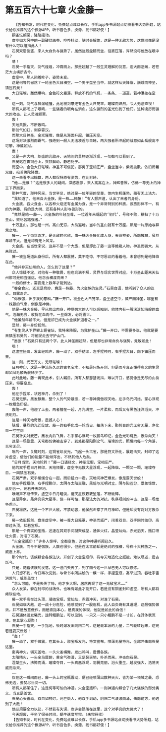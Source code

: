 # 第五百六十七章 火金藤一
        【告知书友，时代在变化，免费站点难以长存，手机app多书源站点切换看书大势所趋，站长给你推荐的这个换源APP，听书音色多、换源、找书都好使！】
       铜雀坛颤栗，隆隆摇动。
       虚空如大风中的一副破烂画卷，哗哗抖动，随时会解体，这是一种无敌大势，这世间像是没有什么可以阻挡此人！
       石昊双眉倒竖，来人太自负与强势了，居然这般盘膝而坐，径直压落，浑然没将他放在眼中吗？
       哧！
       石昊一手指天，剑气煌煌，冲霄而上，那是超越了一般生灵理解的剑意，宏大而浩瀚，若苍茫大山横断古今。
       虚空中，那人闭着眸子，姿势未变。
       这是何等的傲然？一轮金色大日横空，一个男子盘坐当中，就这样从天降临，巍峨而神圣，镇压石昊！
       大日璀璨，轰然爆响，金色符文垂落，释放不朽的气机，一条条、一道道，若神瀑挂在空中。
       这一刻，剑气与神瀑碰撞，此地被剑意还有金色大日笼罩，璀璨而炽烈，令人无法直视！
       所有人都闭上了眼睛，一些强者的眼角在淌血，这么强烈的圣光伤到了他们，这种凌厉而强大的攻击，让人灵魂颤栗。
       轰！
       天地共振，不断轰鸣。
       那剑气如虹，刺穿霄汉。
       而那大日神圣，金光璀璨，像是从海面升起，镇压天空。
       这场对决激烈而霸气，强绝到一般人无法凑近与目睹，两大强者所冲起的战意如山岳般高不可攀，神威如狱。
       轰！
       又是一声大响，炽盛的光散开，天地间的景物逐渐浮现，一切都可以看到了。
       石昊站在青铜台上，衣袂飘动，静若处子。
       而空中，金色大日璀璨，神圣不可侵犯，那男子宝相庄严，盘坐当中，紫发披散，依旧闭着双目，宛若佛陀降世。
       这一击看不出输赢，两人都保持原有姿势，在此对峙。
       “他……是谁？”这是很多人的疑问，深感震惊，来人高高在上，神辉普照，仿佛一尊无上的神王下界而来。
       那种气度，那种风采，当世罕见，绝对是一位年轻的至尊，体内生机蓬勃，蕴有无上法力。
       “我知道了，他来自火金族，是一株……神藤！”有人颤声道，认出了来者的身份。
       火金族，吞火食金，以各种火焰还有金属为食，是一个非常特别的种族，该族形体不一，有的为神藤、有的是大树、还有各种人形与兽形的。
       “竟然是他——藤一，火金族的年轻至尊，一位近年来崛起的‘初代’，号称不败，横扫了十万圣山，败尽各路强者。”
       十万圣山，那也是一州，高山无穷，大岳遍地，当中的圣山就有十万座，那是一片原始与莽荒之地。
       藤一，一个惊世奇才，是无敌的代称，由一株火金藤化成人身，天纵神姿，所向披靡，虽然年龄不大，但是却有无上风采。
       火金族，在当世来说，这并不是一个大族，但是却出了藤一这等绝艳人物，神圣而强大，从未败过。
       藤一被当场道出身份后，所有人都震撼，莫不吃惊，不可思议的看着他，未曾想到是他降临在此。
       “他并非天仙州的人，怎么到了这里？”
       众人惊疑不定，对他有一种敬畏，但也充满不解，灵界与现实世界对应，十万圣山距离天仙州那可是相当遥远，他怎会横渡而来？
       一般的修士，需要走上数年才能到达。
       “吞金食火，还真是奇妙，竟是一株藤，为火金族的生灵。”石昊自语，他听到了众人的议论，目露奇光。
       “你很强，出乎我的意料。”藤一开口，被金色大日笼罩，盘坐虚空中，威严而神圣，哪里有一株藤的气息，倒像是神佛。
       他是一株火金藤，早已修出肉身，神觉强大的人可以感知到，他体内有一股滚滚如海般的血气，浩瀚无穷，收拢在血肉中。一旦爆发，必将震世。
       “他虽然年龄不大，但是却已成为火金族护道者之一。”
       显然，藤一身份超然。
       “有生灵从下界攀上铜雀坛，我特来降服，为我护圣山。”藤一开口，不需要多说，他就是要来镇压石昊的，将他捉走去守护山门。
       “嚣张！”石昊只有这两个字，此人神圣而超然，但是却也非常自负与强势，竟敢如此！
       嗡！
       这虚空扭曲，发出轻鸣声，藤一动了，双手结印，左手捏神月，右手捏大日，向下镇压而来。
       这一刻，光芒万丈，无尽璀璨！
       日月神印，这是一种流传久远的古老宝术，不知是何族开创，但是而今真正懂得奥义的生灵却如凤毛麟角般稀少了。
       此时此地，藤一再现此术，引人瞩目，所有人都瑟瑟发抖，难以开口，感觉像是无尽的山岳压来，将要窒息。
       轰！
       他左手捏印，状若神月，杀到了！
       石昊无惧，黑发飘舞，整个人的气势暴涨，若一尊神魔傲视天地，左手乌光闪烁，掌心浮现一枚鲲鱼印记。
       轰隆一声，他迎了上去，两者撞在一起，月光满空，一片柔和，而后又有黑色汪洋滔天，冲洗明月。
       这是一种天地奇景，震撼人心！
       随后，暴烈的光芒绽放，藤一的右手化成一轮当日，拍落下来，那刺目的光无穷无量，净化每一寸空间
       石昊针尖对麦芒，黑发向后飞舞，右手掌心浮现一枚鹏鸟印记，金色光彩绽放，轰杀向天！
       这是一场剧震，天穹都仿佛被击穿了，到处都是阳刚之气，璀璨的光，照耀向每一个角落，无穷无尽。
       嗡的一声，关键时刻，这铜雀坛发光，飞起一头古雀，那是符文所化，展翅击天，封印了这片虚空，使他们的能量不能倾泻出，不然其他人危矣。
       “日月当空，天地轮转！”藤一口诵经文，神圣无暇，宝相庄严。
       他的双手捏日月神印，天地倾覆，虚空中无数大星浮现，一起降临，一颗又一颗，璀璨夺目，一同镇压石昊。
       石昊严肃，双手缓缓合在一起，而后猛力一震，天地间神芒爆发，像是要灭世般！
       他左手捏鲲印，右手捏鹏印，太阴与太阳交融，黑暗与光明对立，阴与阳互分，景象惊世，此刻合一，宛若开天辟地。
       噗噗声不断传来，虚空中日月暗淡，诸天星辰簌簌坠落，不断破碎。
       这是异象，虽非真实大星等，但一样可怕，那是法力的对抗，秩序规则的冲击，这是一场龙争虎斗。
       石昊凛然，这是一个不世大敌，不禁动容，他虽然击穿了日月神印，但是却没有将对方轰杀下来。
       藤一依旧超然，盘坐虚空中，被一尊大日笼罩，神圣而威严，闭着双目，双手同时结印，高举过头顶，状若宝瓶。
       那是一个真实的宝瓶，迅速在其双手间凝聚成型，通体火红，晶莹灿灿，赤光滔天，瓶口喷吐火雾，对准了石昊。
       “火金宝瓶印！”许多人惊呼，全都变色，对这种神通听闻已久。
       火金族，而今不是强族，人数也很少，但是在太古前却是绝对的强横，号称十大种族之一，威震上界。
       那个时代，该族糅合各族法诀，开创了火金宝瓶印，有夺天地造化之威能，难以尽述，震古烁今。
       只是，随着该族的没落，这一法门失传了，到了而今这一世早已无人可以修炼。
       人们想不到，今日再次见到，与骨书中所描绘的一模一样，手捏宝瓶，高举过顶，吞吐宇宙洪荒气，威能盖世！
       “怎么可能，不是失传了吗，他才多大啊，居然再现了这一无敌宝术……”
       众人发呆，躲在封印的战场外，也唯有如此才能开口，若是没有铜雀封印虚空，所有人都将瘫软在地。
       藤一双手高举过头顶，凝结宝瓶，莹灿灿，赤霞冲天，对准了石昊。
       石昊如临大敌，这一战十分危险，他感觉到了一股危机，此人自负确有其道理，这般强势做派，并不是故意做作，而是直指本心，是真我的体现，他就是如此的自信！
       石昊通体迸发曦光，运转鲲鹏法，可以见到，一只又一只小鲲鹏不足一寸长，在其体表流转，在其掌心凝聚！
       石昊一手指天，一手指地，顿时爆发出阴阳二气，这是最本源的力量，二气轮转起来，这宛若是要灭世般！
       “轰！”
       藤一动了，双手微震，在其头上，那宝瓶发光，符文密布，喷薄无量符光，全部冲击向石昊这里。
       南离神火，铺天盖地，一头火雀横舞，发出鸣叫，震慑各族。
       太阳精火，一头金乌展翅，黄金气弥漫，三足裂天地，扑杀而来，冲击向石昊。
       涅槃生火，沸腾而涌，璀璨夺目，一头真凰浮现，羽翼亮丽，浴火重生，越发强大，浩荡天威而杀来。
       ……
       仅在这一瞬间而已，藤一头上的宝瓶震动，便已经喷薄出数种天火，皆为某一领域之最，恐怖无边，要焚尽世间一切。
       所有人都呆住了，这是何等可怕的神通，火金宝瓶印，一则神通内糅合了几大强族的部分奥义，当真是盖世。
       石昊心头震动，双目如神灯，光芒慑人，他双手划动，阴阳二气滚滚而涌，击向前方，他遇到了大敌！
       他必须要全力以赴，不然若有失误，也许会殒落在这里，这个对手真的太强大了！
       今天超废，干坐了很长时间，蜗牛速度写完。（未完待续）
       【告知书友，时代在变化，免费站点难以长存，手机app多书源站点切换看书大势所趋，站长给你推荐的这个换源APP，听书音色多、换源、找书都好使！】